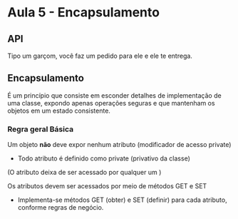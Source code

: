 # Aula 5 - Encapsulamento

## API 

Tipo um garçom, você faz um pedido para ele e ele te entrega. 

## Encapsulamento

É um princípio que consiste em esconder detalhes de implementação de uma classe, expondo apenas operações seguras e que mantenham os objetos em um estado consistente. 

### Regra geral Básica 

Um objeto **não** deve expor nenhum atributo (modificador de acesso private)

- Todo atributo é definido como private (privativo da classe)

(O atributo deixa de ser acessado por qualquer um )

Os atributos devem ser acessados por meio de métodos GET e SET
- Implementa-se métodos GET (obter) e SET (definir) para cada atributo, conforme regras de negócio.



